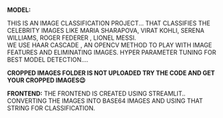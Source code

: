 **MODEL:**

THIS IS AN IMAGE CLASSIFICATION PROJECT... THAT CLASSIFIES THE CELEBRITY IMAGES LIKE MARIA SHARAPOVA, VIRAT KOHLI,
SERENA WILLIAMS, ROGER FEDERER , LIONEL MESSI.  
WE USE HAAR CASCADE , AN OPENCV METHOD TO PLAY WITH IMAGE FEATURES AND ELIMINATING IMAGES.
HYPER PARAMETER TUNING FOR BEST MODEL DETECTION....

**CROPPED IMAGES FOLDER IS NOT UPLOADED TRY THE CODE AND GET YOUR CROPPED IMAGES😉**

**FRONTEND:**
THE FRONTEND IS CREATED USING STREAMLIT.. CONVERTING THE IMAGES INTO BASE64 IMAGES AND USING THAT STRING FOR CLASSIFICATION.  


